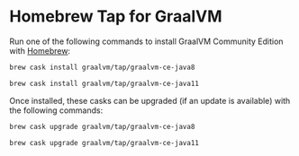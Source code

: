# Homebrew Tap for GraalVM

Run one of the following commands to install GraalVM Community Edition with [Homebrew]:

```bash
brew cask install graalvm/tap/graalvm-ce-java8

brew cask install graalvm/tap/graalvm-ce-java11
```

Once installed, these casks can be upgraded (if an update is available) with the following commands:

```bash
brew cask upgrade graalvm/tap/graalvm-ce-java8

brew cask upgrade graalvm/tap/graalvm-ce-java11
```

[Homebrew]: https://brew.sh/
